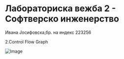 # Лабораториска вежба 2 - Софтверско инженерство 

Ивана Јосифовска,бр. на индекс 223256


2.Control Flow Graph

![Image](https://github.com/user-attachments/assets/43f025f7-3319-475c-8cb5-ec15e43902a2)

